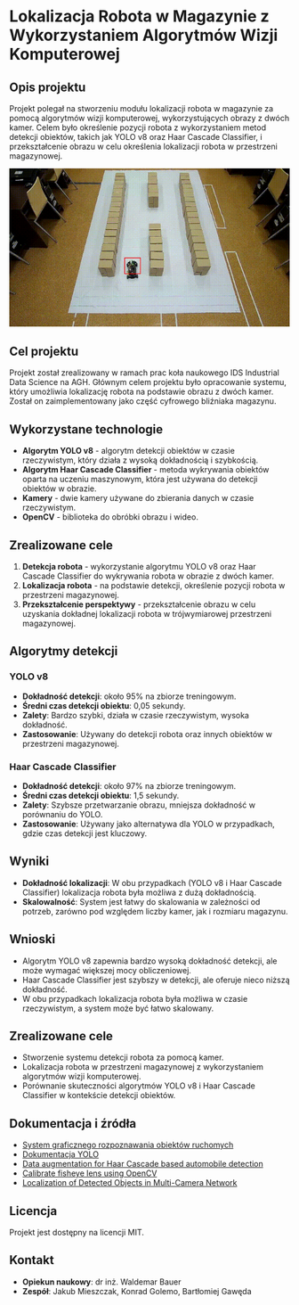 # Lokalizacja Robota w Magazynie z Wykorzystaniem Algorytmów Wizji Komputerowej

## Opis projektu

Projekt polegał na stworzeniu modułu lokalizacji robota w magazynie za pomocą algorytmów wizji komputerowej, wykorzystujących obrazy z dwóch kamer. Celem było określenie pozycji robota z wykorzystaniem metod detekcji obiektów, takich jak YOLO v8 oraz Haar Cascade Classifier, i przekształcenie obrazu w celu określenia lokalizacji robota w przestrzeni magazynowej.

![Detekcja z kamery](cam1_detection.gif)


## Cel projektu

Projekt został zrealizowany w ramach prac koła naukowego IDS Industrial Data Science na AGH. Głównym celem projektu było opracowanie systemu, który umożliwia lokalizację robota na podstawie obrazu z dwóch kamer. Został on zaimplementowany jako część cyfrowego bliźniaka magazynu.

## Wykorzystane technologie

- **Algorytm YOLO v8** - algorytm detekcji obiektów w czasie rzeczywistym, który działa z wysoką dokładnością i szybkością.
- **Algorytm Haar Cascade Classifier** - metoda wykrywania obiektów oparta na uczeniu maszynowym, która jest używana do detekcji obiektów w obrazie.
- **Kamery** - dwie kamery używane do zbierania danych w czasie rzeczywistym.
- **OpenCV** - biblioteka do obróbki obrazu i wideo.

## Zrealizowane cele

1. **Detekcja robota** - wykorzystanie algorytmu YOLO v8 oraz Haar Cascade Classifier do wykrywania robota w obrazie z dwóch kamer.
2. **Lokalizacja robota** - na podstawie detekcji, określenie pozycji robota w przestrzeni magazynowej.
3. **Przekształcenie perspektywy** - przekształcenie obrazu w celu uzyskania dokładnej lokalizacji robota w trójwymiarowej przestrzeni magazynowej.

## Algorytmy detekcji

### YOLO v8

- **Dokładność detekcji**: około 95% na zbiorze treningowym.
- **Średni czas detekcji obiektu**: 0,05 sekundy.
- **Zalety**: Bardzo szybki, działa w czasie rzeczywistym, wysoka dokładność.
- **Zastosowanie**: Używany do detekcji robota oraz innych obiektów w przestrzeni magazynowej.

### Haar Cascade Classifier

- **Dokładność detekcji**: około 97% na zbiorze treningowym.
- **Średni czas detekcji obiektu**: 1,5 sekundy.
- **Zalety**: Szybsze przetwarzanie obrazu, mniejsza dokładność w porównaniu do YOLO.
- **Zastosowanie**: Używany jako alternatywa dla YOLO w przypadkach, gdzie czas detekcji jest kluczowy.

## Wyniki

- **Dokładność lokalizacji**: W obu przypadkach (YOLO v8 i Haar Cascade Classifier) lokalizacja robota była możliwa z dużą dokładnością.
- **Skalowalność**: System jest łatwy do skalowania w zależności od potrzeb, zarówno pod względem liczby kamer, jak i rozmiaru magazynu.

## Wnioski

- Algorytm YOLO v8 zapewnia bardzo wysoką dokładność detekcji, ale może wymagać większej mocy obliczeniowej.
- Haar Cascade Classifier jest szybszy w detekcji, ale oferuje nieco niższą dokładność.
- W obu przypadkach lokalizacja robota była możliwa w czasie rzeczywistym, a system może być łatwo skalowany.

## Zrealizowane cele

- Stworzenie systemu detekcji robota za pomocą kamer.
- Lokalizacja robota w przestrzeni magazynowej z wykorzystaniem algorytmów wizji komputerowej.
- Porównanie skuteczności algorytmów YOLO v8 i Haar Cascade Classifier w kontekście detekcji obiektów.

## Dokumentacja i źródła

- [System graficznego rozpoznawania obiektów ruchomych](https://zeszyty-naukowe.wwsi.edu.pl/zeszyty/zeszyt21/System_graficznego_rozpoznawania_obiektow_ruchomych.pdf)
- [Dokumentacja YOLO](https://github.com/ultralytics/ultralytics)
- [Data augmentation for Haar Cascade based automobile detection](https://yadda.icm.edu.pl/baztech/element/bwmeta1.element.baztech-d8acbfd7-c840-4f7e-8865-dfe11a304613/c/Data_augmentation_for.pdf)
- [Calibrate fisheye lens using OpenCV](https://medium.com/@kennethjiang/calibrate-fisheye-lens-using-opencv-333b05afa0b0)
- [Localization of Detected Objects in Multi-Camera Network](https://www.researchgate.net/publication/224359484_Localization_of_detected_objects_in_multi-camera_network)

## Licencja

Projekt jest dostępny na licencji MIT.

## Kontakt

- **Opiekun naukowy**: dr inż. Waldemar Bauer
- **Zespół**: Jakub Mieszczak, Konrad Golemo, Bartłomiej Gawęda
